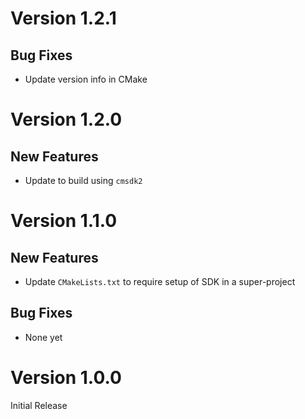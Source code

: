 # Version 1.2.1

## Bug Fixes

- Update version info in CMake

# Version 1.2.0

## New Features

- Update to build using `cmsdk2`

# Version 1.1.0

## New Features

- Update `CMakeLists.txt` to require setup of SDK in a super-project

## Bug Fixes

- None yet

# Version 1.0.0

Initial Release
